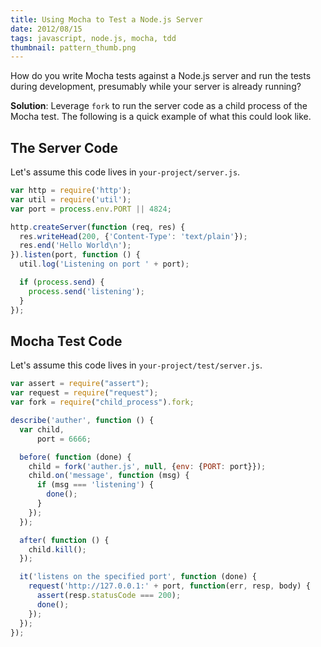 ```yaml
---
title: Using Mocha to Test a Node.js Server
date: 2012/08/15
tags: javascript, node.js, mocha, tdd
thumbnail: pattern_thumb.png
---
```


How do you write Mocha tests against a Node.js server and run the tests during development, presumably while your server is already running?

<b>Solution</b>: Leverage <code>fork</code> to run the server code as a child process of the Mocha test. The following is a quick example of what this could look like.

## The Server Code

Let's assume this code lives in <code>your-project/server.js</code>.

```javascript
var http = require('http');
var util = require('util');
var port = process.env.PORT || 4824;

http.createServer(function (req, res) {
  res.writeHead(200, {'Content-Type': 'text/plain'});
  res.end('Hello World\n');
}).listen(port, function () {
  util.log('Listening on port ' + port);

  if (process.send) {
    process.send('listening');
  }
});
```

## Mocha Test Code

Let's assume this code lives in <code>your-project/test/server.js</code>.

```javascript
var assert = require("assert");
var request = require("request");
var fork = require("child_process").fork;

describe('auther', function () {
  var child,
      port = 6666;

  before( function (done) {
    child = fork('auther.js', null, {env: {PORT: port}});
    child.on('message', function (msg) {
      if (msg === 'listening') {
        done();
      }
    });
  });

  after( function () {
    child.kill();
  });

  it('listens on the specified port', function (done) {
    request('http://127.0.0.1:' + port, function(err, resp, body) {
      assert(resp.statusCode === 200);
      done();
    });
  });
});
```
